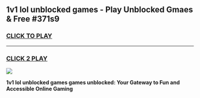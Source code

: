 
## 1v1 lol unblocked games - Play Unblocked Gmaes & Free #371s9
<h3>
<a href="https://premium.freeplayer.one?title=1v1_lol_unblocked_games&ref=03M">CLICK TO PLAY</a></h3>
<hr>

<h3>
<a href="https://premium.freeplayer.one?title=1v1_lol_unblocked_games&ref=03M">CLICK 2 PLAY</a>
  
</h3>

<a href="https://premium.freeplayer.one?title=1v1_lol_unblocked_games&ref=03M"><img src="https://clearcache.store/games.png"></a>


**1v1 lol unblocked games games unblocked: Your Gateway to Fun and Accessible Online Gaming**
